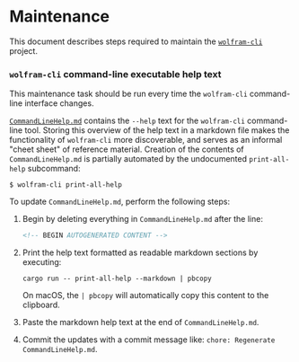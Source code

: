 # Maintenance

This document describes steps required to maintain the
[`wolfram-cli`](../README.md) project.

### `wolfram-cli` command-line executable help text

This maintenance task should be run every time the `wolfram-cli` command-line
interface changes.

[`CommandLineHelp.md`](./CommandLineHelp.md) contains the `--help` text for the
`wolfram-cli` command-line tool. Storing this overview of the help text in a
markdown file makes the functionality of `wolfram-cli` more discoverable, and
serves as an informal "cheet sheet" of reference material. Creation of the contents
of `CommandLineHelp.md` is partially automated by the undocumented `print-all-help`
subcommand:

```shell
$ wolfram-cli print-all-help
```

To update `CommandLineHelp.md`, perform the following steps:

1. Begin by deleting everything in `CommandLineHelp.md` after the line:

   ```html
   <!-- BEGIN AUTOGENERATED CONTENT -->
   ```

2. Print the help text formatted as readable markdown sections by executing:

   ```shell
   cargo run -- print-all-help --markdown | pbcopy
   ```

   On macOS, the `| pbcopy` will automatically copy this content to the clipboard.

3. Paste the markdown help text at the end of `CommandLineHelp.md`.

4. Commit the updates with a commit message like: `chore: Regenerate CommandLineHelp.md`.
